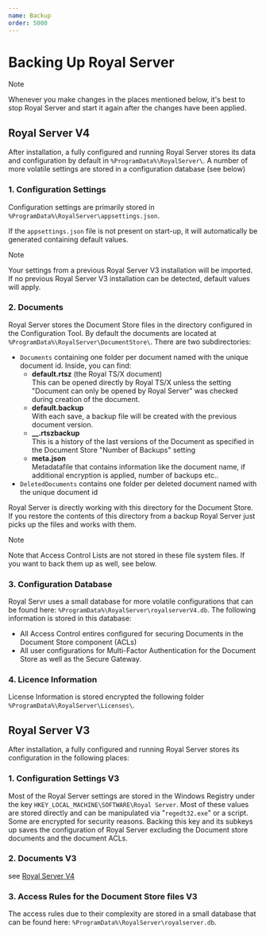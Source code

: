 ```yaml
---
name: Backup
order: 5000
---
```


# Backing Up Royal Server

> [!NOTE]
> Whenever you make changes in the places mentioned below, it's best to stop Royal Server and start it again after the changes have been applied.


## Royal Server V4

After installation, a fully configured and running Royal Server stores its data and configuration by default in `%ProgramData%\RoyalServer\`. 
A number of more volatile settings are stored in a configuration database (see below)

### 1. Configuration Settings

Configuration settings are primarily stored in `%ProgramData%\RoyalServer\appsettings.json`.

If the `appsettings.json` file is not present on start-up, it will automatically be generated containing default values.

> [!NOTE]
> Your settings from a previous Royal Server V3 installation will be imported. If no previous Royal Server V3 installation can be detected, default values will apply.

### 2. Documents

Royal Server stores the Document Store files in the directory configured in the Configuration Tool. By default the documents are located at `%ProgramData%\RoyalServer\DocumentStore\`.
There are two subdirectories:

* `Documents` containing one folder per document named with the unique document id. Inside, you can find:
  - **default.rtsz** (the Royal TS/X document)  
    This can be opened directly by Royal TS/X unless the setting "Document can only be opened by Royal Server" was checked during creation of the document.
  - **default.backup**  
    With each save, a backup file will be created with the previous document version.
  - **__<randomstring>.rtszbackup**  
    This is a history of the last versions of the Document as specified in the Document Store "Number of Backups" setting
  - **meta.json**  
    Metadatafile that contains information like the document name, if additional encryption is applied, number of backups etc..
* `DeletedDocuments` contains one folder per deleted document named with the unique document id

Royal Server is directly working with this directory for the Document Store. If you restore the contents of this directory from a backup Royal Server just picks up the files and works with them.

> [!NOTE]
> Note that Access Control Lists are not stored in these file system files. If you want to back them up as well, see below.

### 3. Configuration Database

Royal Servr uses a small database for more volatile configurations that can be found here: `%ProgramData%\RoyalServer\royalserverV4.db`.
The following information is stored in this database:
- All Access Control entires configured for securing Documents in the Document Store component (ACLs)
- All user configurations for Multi-Factor Authentication for the Document Store as well as the Secure Gateway.

### 4. Licence Information

License Information is stored encrypted the following folder `%ProgramData%\RoyalServer\Licenses\`.

## Royal Server V3
After installation, a fully configured and running Royal Server stores its configuration in the following places:

### 1. Configuration Settings V3

Most of the Royal Server settings are stored in the Windows Registry under the key `HKEY_LOCAL_MACHINE\SOFTWARE\Royal Server`. Most of these values are stored directly and can be manipulated via "`regedt32.exe`" or a script. Some are encrypted for security reasons. Backing this key and its subkeys up saves the configuration of Royal Server excluding the Document store documents and the document ACLs.

### 2. Documents V3

see [Royal Server V4](#2-documents)

### 3. Access Rules for the Document Store files V3

The access rules due to their complexity are stored in a small database that can be found here: `%ProgramData%\RoyalServer\royalserver.db`.
